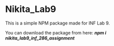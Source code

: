 # Nikita_Lab9

This is a simple NPM package made for INF Lab 9.

You can download the package from here: 
<i><b>npm i nikita_lab9_inf_286_assignment</b></i>
